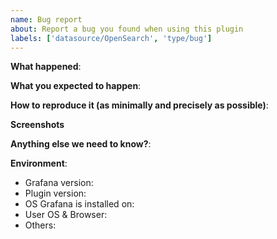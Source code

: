 ```yaml
---
name: Bug report
about: Report a bug you found when using this plugin
labels: ['datasource/OpenSearch', 'type/bug']
---
```


<!--
Please use this template to create your bug report. By providing as much info as possible you help us understand the issue, reproduce it and resolve it for you quicker. Therefore, take a couple of extra minutes to make sure you have provided all info needed.

PROTIP: record your screen and attach it as a gif to showcase the issue.

- Use query inspector to troubleshoot issues: https://community.grafana.com/t/how-to-use-grafanas-query-inspector-to-troubleshoot-issues/2630
- How to record and attach gif: https://community.grafana.com/t/proptip-record-gif-and-attach-to-bug-report-to-showcase-issue/31320
-->

**What happened**:

**What you expected to happen**:

**How to reproduce it (as minimally and precisely as possible)**:

<!--
Example:

1. Go to '...'
2. Click on '....'
3. Scroll down to '....'
4. See error
-->

**Screenshots**

<!--
If applicable, add screenshots to help explain your problem.
-->

**Anything else we need to know?**:

**Environment**:

- Grafana version:
- Plugin version:
- OS Grafana is installed on:
- User OS & Browser:
- Others:
